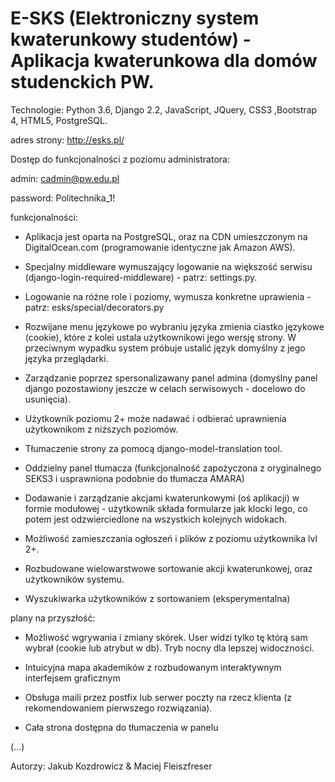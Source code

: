 # E-SKS (Elektroniczny system kwaterunkowy studentów) - Aplikacja kwaterunkowa dla domów studenckich PW.

Technologie: Python 3.6, Django 2.2, JavaScript, JQuery, CSS3 ,Bootstrap 4, HTML5, PostgreSQL.

adres strony: http://esks.pl/

Dostęp do funkcjonalności z poziomu administratora:

admin: cadmin@pw.edu.pl

password: Politechnika_1!

funkcjonalności:

- Aplikacja jest oparta na PostgreSQL, oraz na CDN umieszczonym na DigitalOcean.com (programowanie identyczne jak Amazon AWS).

- Specjalny middleware wymuszający logowanie na większość serwisu (django-login-required-middleware) - patrz: settings.py.

- Logowanie na różne role i poziomy, wymusza konkretne uprawienia - patrz: esks/special/decorators.py

- Rozwijane menu językowe po wybraniu języka zmienia ciastko językowe (cookie), które z kolei ustala użytkownikowi jego wersję strony. W przeciwnym wypadku system próbuje ustalić język domyślny z jego języka przeglądarki.

- Zarządzanie poprzez spersonalizawany panel admina (domyślny panel django pozostawiony jeszcze w celach serwisowych - docelowo do usunięcia).

- Użytkownik poziomu 2+ może nadawać i odbierać uprawnienia użytkownikom z niższych poziomów.

- Tłumaczenie strony za pomocą django-model-translation tool.

- Oddzielny panel tłumacza (funkcjonalność zapożyczona z oryginalnego SEKS3 i usprawniona podobnie do tłumacza AMARA)

- Dodawanie i zarządzanie akcjami kwaterunkowymi (oś aplikacji) w formie modułowej - użytkownik składa formularze jak klocki lego, co potem jest odzwierciedlone na wszystkich kolejnych widokach.

- Możliwość zamieszczania ogłoszeń i plików z poziomu użytkownika lvl 2+.

- Rozbudowane wielowarstwowe sortowanie akcji kwaterunkowej, oraz użytkowników systemu.

- Wyszukiwarka użytkowników z sortowaniem (eksperymentalna)

plany na przyszłość:

- Możliwość wgrywania i zmiany skórek. User widzi tylko tę którą sam wybrał (cookie lub atrybut w db). Tryb nocny dla lepszej widoczności.

- Intuicyjna mapa akademików z rozbudowanym interaktywnym interfejsem graficznym

- Obsługa maili przez postfix lub serwer poczty na rzecz klienta (z rekomendowaniem pierwszego rozwiązania).

- Cała strona dostępna do tłumaczenia w panelu

(...)


Autorzy: Jakub Kozdrowicz & Maciej Fleiszfreser
